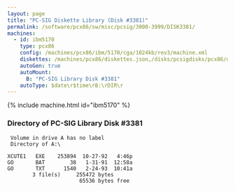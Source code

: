 ```yaml
---
layout: page
title: "PC-SIG Diskette Library (Disk #3381)"
permalink: /software/pcx86/sw/misc/pcsig/3000-3999/DISK3381/
machines:
  - id: ibm5170
    type: pcx86
    config: /machines/pcx86/ibm/5170/cga/1024kb/rev3/machine.xml
    diskettes: /machines/pcx86/diskettes.json,/disks/pcsigdisks/pcx86/diskettes.json
    autoGen: true
    autoMount:
      B: "PC-SIG Library Disk #3381"
    autoType: $date\r$time\rB:\rDIR\r
---
```


{% include machine.html id="ibm5170" %}

### Directory of PC-SIG Library Disk #3381

     Volume in drive A has no label
     Directory of A:\

    XCUTE1   EXE    253894  10-27-92   4:46p
    GO       BAT        38   1-31-91  12:58a
    GO       TXT      1540   2-24-93  10:41a
            3 file(s)     255472 bytes
                           65536 bytes free
